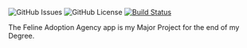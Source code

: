 ![GitHub Issues](https://img.shields.io/github/issues/Pasarus/FelineAdoptionAgencyMajorProject)
![GitHub License](https://img.shields.io/github/license/Pasarus/FelineAdoptionAgencyMajorProject)
[![Build Status](https://app.bitrise.io/app/bb27aba9fb1b6066/status.svg?token=dLorlLSMl07gk1Aso4saPA)](https://app.bitrise.io/app/bb27aba9fb1b6066)

The Feline Adoption Agency app is my Major Project for the end of my Degree.

